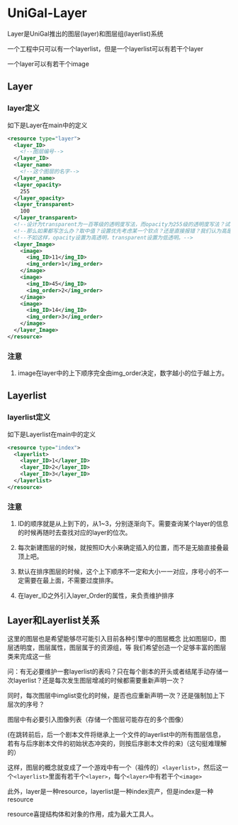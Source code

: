 ﻿# UniGal-Layer

Layer是UniGal推出的图层(layer)和图层组(layerlist)系统

一个工程中只可以有一个layerlist，但是一个layerlist可以有若干个layer

一个layer可以有若干个image

## Layer

### layer定义

如下是Layer在main中的定义

```xml
<resource type="layer">
  <layer_ID>
    <!--图层编号-->
  </layer_ID>
  <layer_name>
    <!--这个图层的名字-->
  </layer_name>
  <layer_opacity>
    255
  </layer_opacity>
  <layer_transparent>
    100
  </layer_transparent>
  <!--设计为transparent为一百等级的透明度写法，而opacity为255级的透明度写法？试着中和一下英美矛盾？那么0-1的float呢？-->
  <!--那么如果都写怎么办？取中值？设置优先考虑某一个钦点？还是直接报错？我们认为高是全透明还是低是全透明？-->
  <!--不如这样，opacity设置为高透明，transparent设置为低透明。-->
  <layer_Image>
    <image>
      <img_ID>11</img_ID>
      <img_order>1</img_order>
    </image>
    <image>
      <img_ID>45</img_ID>
      <img_order>2</img_order>
    </image>
    <image>
      <img_ID>14</img_ID>
      <img_order>3</img_order>
    </image>
  </layer_Image>
</resource>
```
### 注意

1. image在layer中的上下顺序完全由img_order决定，数字越小的位于越上方。




## Layerlist

### layerlist定义

如下是Layerlist在main中的定义

```xml
<resource type="index">
  <layerlist>
    <layer_ID>1</layer_ID>
    <layer_ID>2</layer_ID>
    <layer_ID>3</layer_ID>
  </layerlist>
</resource>
```
### 注意

1. ID的顺序就是从上到下的，从1~3，分别逐渐向下。需要查询某个layer的信息的时候再随时去查找对应的layer的位次。

2. 每次新建图层的时候，就按照ID大小来确定插入的位置，而不是无脑直接叠最顶上吧。

3. 默认在排序图层的时候，这个上下顺序不一定和大小一一对应，序号小的不一定需要在最上面，不需要过度排序。

4. 在layer_ID之外引入layer_Order的属性，来负责维护排序

## Layer和Layerlist关系

这里的图层也是希望能够尽可能引入目前各种引擎中的图层概念
比如图层ID，图层透明度，图层属性，图层属于的资源组，等
我们希望创造一个足够丰富的图层类来完成这一些





问：有无必要维护一套layerlist的表吗？只在每个剧本的开头或者结尾手动存储一次layerlist？还是每次发生图层增减的时候都需要重新声明一次？

同时，每次图层中imglist变化的时候，是否也应重新声明一次？还是强制加上下层次的序号？



图层中有必要引入图像列表（存储一个图层可能存在的多个图像）

(在跳转前后，后一个剧本文件将继承上一个文件的layerlist中的所有图层信息，若有与后序剧本文件的初始状态冲突的，则按后序剧本文件的来)（这句挺难理解的）

这样，图层的概念就变成了一个游戏中有一个（祖传的）```<layerlist>```，然后这一个```<layerlist>```里面有若干个```<layer>```，每个```<layer>```中有若干个```<image>```

此外，layer是一种resource，layerlist是一种index资产，但是index是一种resource

resource喜提结构体和对象的作用，成为最大工具人。
